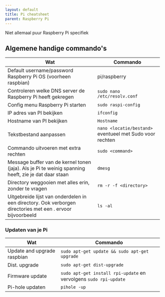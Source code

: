```yaml
---
layout: default
title: Pi cheatsheet
parent: Raspberry Pi
---
```


Niet allemaal puur Raspberry Pi specifiek

## Algemene handige commando's

|Wat|Commando|
|-----|------------------|
|Default username/password Raspberry Pi OS (voorheen raspbian)|pi/raspberry|
|Controleren welke DNS server de Raspberry Pi heeft gekregen|`sudo nano /etc/resolv.conf`|
|Config menu Raspberry Pi starten|`sudo raspi-config`|
|IP adres van PI bekijken|`ifconfig`|
|Hostname van PI bekijken|`Hostname`|
|Tekstbestand aanpassen|`nano <locatie/bestand>` eventueel met Sudo voor rechten|
|Commando uitvoeren met extra rechten|`sudo <command>`|
|Message buffer van de kernel tonen (jaja). Als je Pi te weinig spanning heeft, zie je dat daar staan|`dmesg`|
|Directory weggooien met alles erin, zonder te vragen|`rm -r -f <directory>`|
|Uitgebreide lijst van onderdelen in een directory. Ook verborgen directories met een . ervoor bijvoorbeeld|`ls -al`| 



### Updaten van je Pi

|Wat|Commando|
|-----|------------------|
|Update and upgrade raspbian|`sudo apt-get update && sudo apt-get upgrade`|
|Dist. upgrade|`sudo apt-get dist-upgrade`|
|Firmware update|`sudo apt-get install rpi-update` en vervolgens `sudo rpi-update`|
|Pi-hole updaten|`pihole -up`|
